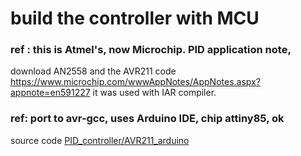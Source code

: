 
# build the controller with MCU  
### ref : this is Atmel's, now Microchip. PID application note,
download AN2558 and the AVR211 code https://www.microchip.com/wwwAppNotes/AppNotes.aspx?appnote=en591227
it was used with IAR compiler.

### ref: port to avr-gcc, uses Arduino IDE, chip attiny85, ok  
source code [PID_controller/AVR211_arduino](PID_controller/AVR211_arduino)
